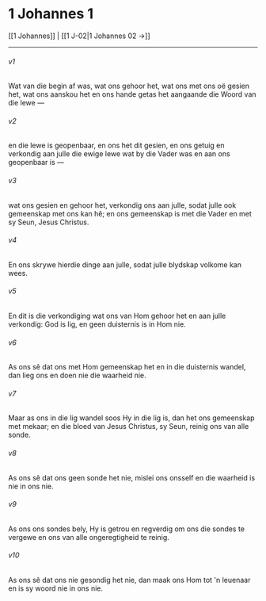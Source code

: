 # 1 Johannes 1

[[1 Johannes]] | [[1 J-02|1 Johannes 02 →]]
***

###### v1
Wat van die begin af was, wat ons gehoor het, wat ons met ons oë gesien het, wat ons aanskou het en ons hande getas het aangaande die Woord van die lewe — 
###### v2
en die lewe is geopenbaar, en ons het dit gesien, en ons getuig en verkondig aan julle die ewige lewe wat by die Vader was en aan ons geopenbaar is — 
###### v3
wat ons gesien en gehoor het, verkondig ons aan julle, sodat julle ook gemeenskap met ons kan hê; en ons gemeenskap is met die Vader en met sy Seun, Jesus Christus. 
###### v4
En ons skrywe hierdie dinge aan julle, sodat julle blydskap volkome kan wees. 
###### v5
En dit is die verkondiging wat ons van Hom gehoor het en aan julle verkondig: God is lig, en geen duisternis is in Hom nie. 
###### v6
As ons sê dat ons met Hom gemeenskap het en in die duisternis wandel, dan lieg ons en doen nie die waarheid nie. 
###### v7
Maar as ons in die lig wandel soos Hy in die lig is, dan het ons gemeenskap met mekaar; en die bloed van Jesus Christus, sy Seun, reinig ons van alle sonde. 
###### v8
As ons sê dat ons geen sonde het nie, mislei ons onsself en die waarheid is nie in ons nie. 
###### v9
As ons ons sondes bely, Hy is getrou en regverdig om ons die sondes te vergewe en ons van alle ongeregtigheid te reinig. 
###### v10
As ons sê dat ons nie gesondig het nie, dan maak ons Hom tot 'n leuenaar en is sy woord nie in ons nie. 
